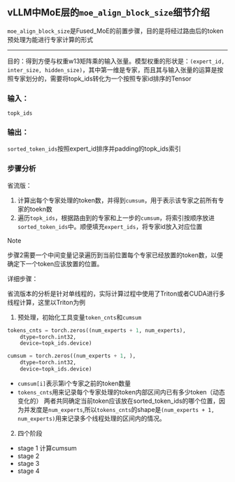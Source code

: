 ## vLLM中MoE层的`moe_align_block_size`细节介绍

`moe_align_block_size`是Fused_MoE的前置步骤，目的是将经过路由后的token预处理为能进行专家计算的形式

---


目的：得到方便与权重w13矩阵乘的输入张量。模型权重的形状是：`(expert_id, inter_size, hidden_size)`，其中第一维是专家，而且其与输入张量的运算是按照专家划分的，需要将topk_ids转化为一个按照专家id排序的Tensor

###  输入：
`topk_ids`
### 输出：
`sorted_token_ids`按照expert_id排序并padding的topk_ids索引



### 步骤分析

省流版：

1. 计算出每个专家处理的token数，并得到`cumsum`，用于表示该专家之前所有专家的toekn数
2. 遍历`topk_ids`，根据路由到的专家和上一步的`cumsum`，将索引按顺序放进`sorted_token_ids`中。顺便填充`expert_ids`，将专家id放入对应位置
>[!Note]
>步骤2需要一个中间变量记录遍历到当前位置每个专家已经放置的token数，以便确定下一个token应该放置的位置。

详细步骤：

省流版本的分析是针对单线程的，实际计算过程中使用了Triton或者CUDA进行多线程计算，这里以Triton为例

1.  预处理，初始化工具变量`token_cnts`和`cumsum`
```Python
tokens_cnts = torch.zeros((num_experts + 1, num_experts),
	dtype=torch.int32,
	device=topk_ids.device)

cumsum = torch.zeros((num_experts + 1, ),
	dtype=torch.int32,
	device=topk_ids.device)
```
- `cumsum[i]`表示第i个专家之前的token数量
- `tokens_cnts`用来记录每个专家处理的token内部区间内已有多少token（动态变化的）
两者共同确定当前token应该放在sorted_token_ids的哪个位置，因为并发度是`num_experts`,所以`tokens_cnts`的shape是`(num_experts + 1, num_experts)`用来记录多个线程处理的区间内的情况。
2. 四个阶段
- stage 1
计算cumsum
- stage 2
- stage 3
- stage 4

